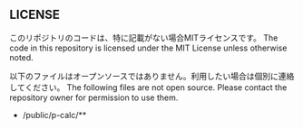 ## LICENSE
このリポジトリのコードは、特に記載がない場合MITライセンスです。
The code in this repository is licensed under the MIT License unless otherwise noted.

以下のファイルはオープンソースではありません。利用したい場合は個別に連絡してください。
The following files are not open source. Please contact the repository owner for permission to use them.
- /public/p-calc/**